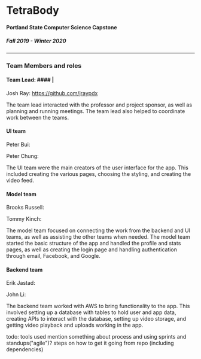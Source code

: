 # TetraBody #

#### Portland State Computer Science Capstone ####

##### Fall 2019 - Winter 2020 #####

---



### Team Members and roles

#### Team Lead: ####                                                                                                                                                                       |

Josh Ray: https://github.com/jraypdx

The team lead interacted with the professor and project sponsor, as well as planning and running meetings.  The team lead also helped to coordinate work between the teams.

#### UI team ####

Peter Bui:

Peter Chung:

The UI team were the main creators of the user interface for the app.  This included creating the various pages, choosing the styling, and creating the video feed.


#### Model team ####

Brooks Russell:

Tommy Kinch:

The model team focused on connecting the work from the backend and UI teams, as well as assisting the other teams when needed.  The model team started the basic structure of the app and handled the profile and stats pages, as well as creating the login page and handling authentication through email, Facebook, and Google.


#### Backend team ####

Erik Jastad:

John Li:

The backend team worked with AWS to bring functionality to the app.  This involved setting up a database with tables to hold user and app data, creating APIs to interact with the database, setting up video storage, and getting video playback and uploads working in the app.



todo:
tools used
mention something about process and using sprints and standups("agile")?
steps on how to get it going from repo (including dependencies)